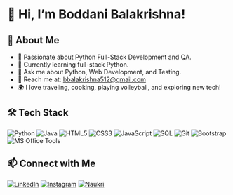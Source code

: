 # 👋 Hi, I’m Boddani Balakrishna!

## 🌟 About Me  
- 🚀 Passionate about Python Full-Stack Development and QA.  
- 🌱 Currently learning full-stack Python.  
- 💬 Ask me about Python, Web Development, and Testing.  
- 📧 Reach me at: bbalakrishna512@gmail.com  
- 🌍 I love traveling, cooking, playing volleyball, and exploring new tech!  

## 🛠️ Tech Stack  
![Python](https://img.shields.io/badge/-Python-3776AB?style=flat-square&logo=python&logoColor=white) ![Java](https://img.shields.io/badge/-Java-007396?style=flat-square&logo=java&logoColor=white) ![HTML5](https://img.shields.io/badge/-HTML5-E34F26?style=flat-square&logo=html5&logoColor=white) ![CSS3](https://img.shields.io/badge/-CSS3-1572B6?style=flat-square&logo=css3&logoColor=white) ![JavaScript](https://img.shields.io/badge/-JavaScript-F7DF1E?style=flat-square&logo=javascript&logoColor=black) ![SQL](https://img.shields.io/badge/-SQL-4479A1?style=flat-square&logo=amazon-dynamodb&logoColor=white) ![Git](https://img.shields.io/badge/-Git-F05032?style=flat-square&logo=git&logoColor=white) ![Bootstrap](https://img.shields.io/badge/-Bootstrap-7952B3?style=flat-square&logo=bootstrap&logoColor=white) ![MS Office Tools](https://img.shields.io/badge/-MS%20Office%20Tools-D83B01?style=flat-square&logo=microsoft&logoColor=white)




## 📫 Connect with Me  
[![LinkedIn](https://img.shields.io/badge/-LinkedIn-0A66C2?style=flat-square&logo=linkedin&logoColor=white)](https://www.linkedin.com/in/balakrishna-boddani-357665219/)  [![Instagram](https://img.shields.io/badge/-Instagram-E4405F?style=flat-square&logo=instagram&logoColor=white)](https://www.instagram.com/i_am_kr_i_sh_n_a/?hl=en)  [![Naukri](https://img.shields.io/badge/-Naukri-0056D2?style=flat-square&logo=about.me&logoColor=white)](https://www.naukri.com/mnjuser/profile)
